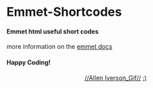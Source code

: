 # Emmet-Shortcodes
#### Emmet html useful short codes
more information on the [emmet docs](https://docs.emmet.io)
#### Happy Coding!
<p align="center">
  <a href="https://thumbs.gfycat.com/AcidicWeirdKomododragon-mobile.mp4">//Allen Iverson_Gif//</a>
  <a href="https://i.pinimg.com/originals/16/39/5a/16395a83797818bdfd54744da888303e.jpg">:)</a>
</p>

